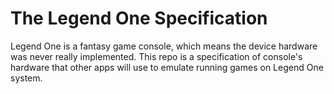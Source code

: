 # The Legend One Specification

Legend One is a fantasy game console, which means the device hardware was never really implemented.
This repo is a specification of console's hardware that other apps will use to emulate running games on Legend One system.
